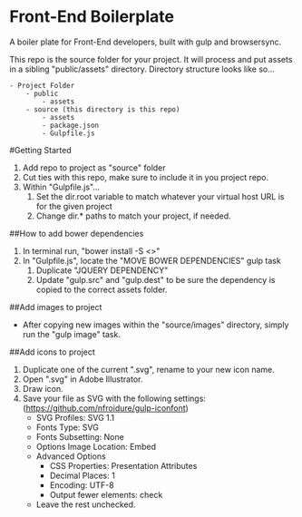 # Front-End Boilerplate
A boiler plate for Front-End developers, built with gulp and browsersync.

This repo is the source folder for your project. It will process and put assets in a sibling "public/assets" directory. Directory structure looks like so...

```
- Project Folder
	- public
		- assets
	- source (this directory is this repo)
		- assets
		- package.json
		- Gulpfile.js
```

#Getting Started
1. Add repo to project as "source" folder
2. Cut ties with this repo, make sure to include it in you project repo.
3. Within "Gulpfile.js"...
	1. Set the dir.root variable to match whatever your virtual host URL is for the given project
	2. Change dir.* paths to match your project, if needed.


##How to add bower dependencies
1. In terminal run, "bower install -S <<dependency>>"
2. In "Gulpfile.js", locate the "MOVE BOWER DEPENDENCIES" gulp task
	1. Duplicate "JQUERY DEPENDENCY"
	2. Update "gulp.src" and "gulp.dest" to be sure the dependency is copied to the correct assets folder.


##Add images to project
- After copying new images within the "source/images" directory, simply run the "gulp image" task.


##Add icons to project
1. Duplicate one of the current ".svg", rename to your new icon name.
2. Open ".svg" in Adobe Illustrator.
3. Draw icon.
4. Save your file as SVG with the following settings: (https://github.com/nfroidure/gulp-iconfont)
	- SVG Profiles: SVG 1.1
	- Fonts Type: SVG
	- Fonts Subsetting: None
	- Options Image Location: Embed
	- Advanced Options
		- CSS Properties: Presentation Attributes
		- Decimal Places: 1
		- Encoding: UTF-8
		- Output fewer elements: check
	- Leave the rest unchecked.
